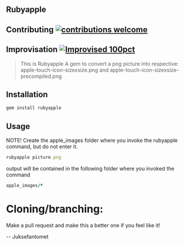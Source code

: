 ## Rubyapple

## Contributing [![contributions welcome](https://img.shields.io/badge/contributions-welcome-brightgreen.svg?style=flat)](https://github.com/dwyl/esta/issues)

## Improvisation [![Improvised 100pct](https://img.shields.io/badge/Improvised-100%25-brightgreen.svg?longCache=true&style=plastic)](https://github.com/juksefantomet)


>This is Rubyapple
> A gem to convert a png picture into respective:
> apple-touch-icon-sizexsize.png
> and
> apple-touch-icon-sizexsize-precompiled.png
> 

## Installation

```rb
gem install rubyapple
```

## Usage

NOTE! Create the apple_images folder where you invoke the rubyapple command, but do not enter it.

```rb
rubyapple picture.png
```

output will be contained in the following folder where you invoked the command

```rb
apple_images/*
```

# Cloning/branching:

Make a pull request and make this a better one if you feel like it!

-- Juksefantomet

